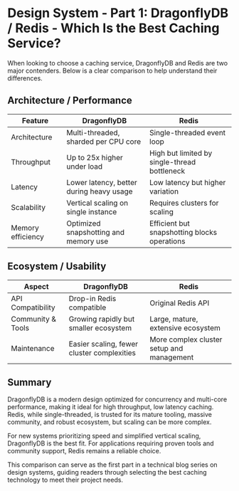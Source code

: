 # Design System - Part 1: DragonflyDB / Redis - Which Is the Best Caching Service?

When looking to choose a caching service, DragonflyDB and Redis are two major contenders. Below is a clear comparison to help understand their differences.

## Architecture / Performance

| Feature           | DragonflyDB                                | Redis                                     |
|-------------------|--------------------------------------------|-------------------------------------------|
| Architecture      | Multi-threaded, sharded per CPU core       | Single-threaded event loop                  |
| Throughput        | Up to 25x higher under load                 | High but limited by single-thread bottleneck |
| Latency           | Lower latency, better during heavy usage   | Low latency but higher variation            |
| Scalability       | Vertical scaling on single instance         | Requires clusters for scaling               |
| Memory efficiency | Optimized snapshotting and memory use       | Efficient but snapshotting blocks operations|

## Ecosystem / Usability

| Aspect            | DragonflyDB                                | Redis                                     |
|-------------------|--------------------------------------------|-------------------------------------------|
| API Compatibility | Drop-in Redis compatible                    | Original Redis API                        |
| Community & Tools | Growing rapidly but smaller ecosystem       | Large, mature, extensive ecosystem       |
| Maintenance       | Easier scaling, fewer cluster complexities  | More complex cluster setup and management|

## Summary

DragonflyDB is a modern design optimized for concurrency and multi-core performance, making it ideal for high throughput, low latency caching. Redis, while single-threaded, is trusted for its mature tooling, massive community, and robust ecosystem, but scaling can be more complex.

For new systems prioritizing speed and simplified vertical scaling, DragonflyDB is the best fit. For applications requiring proven tools and community support, Redis remains a reliable choice.

This comparison can serve as the first part in a technical blog series on design systems, guiding readers through selecting the best caching technology to meet their project needs.  
